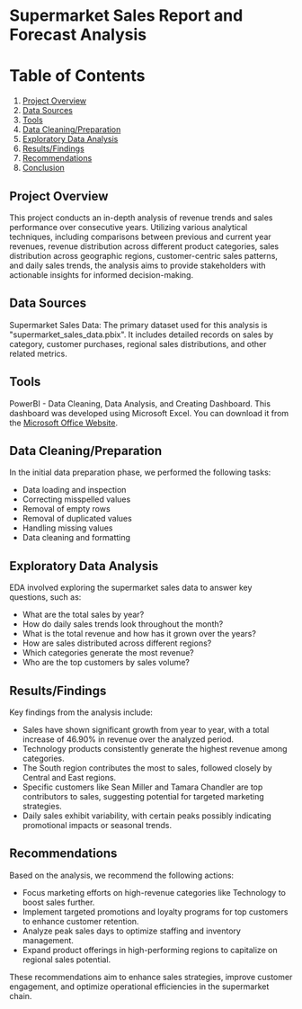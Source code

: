 
# Supermarket Sales Report and Forecast Analysis

# Table of Contents

1. [Project Overview](#project-overview)
2. [Data Sources](#data-sources)
3. [Tools](#tools)
4. [Data Cleaning/Preparation](#data-cleaningpreparation)
5. [Exploratory Data Analysis](#exploratory-data-analysis)
6. [Results/Findings](#resultsfindings)
7. [Recommendations](#recommendations)
8. [Conclusion](#conclusion)

## Project Overview
This project conducts an in-depth analysis of revenue trends and sales performance over consecutive years. Utilizing various analytical techniques, including comparisons between previous and current year revenues, revenue distribution across different product categories, sales distribution across geographic regions, customer-centric sales patterns, and daily sales trends, the analysis aims to provide stakeholders with actionable insights for informed decision-making.

## Data Sources
Supermarket Sales Data: The primary dataset used for this analysis is "supermarket_sales_data.pbix". It includes detailed records on sales by category, customer purchases, regional sales distributions, and other related metrics.

## Tools
PowerBI - Data Cleaning, Data Analysis, and Creating Dashboard.
This dashboard was developed using Microsoft Excel. You can download it from the [Microsoft Office Website](https://www.office.com/).

## Data Cleaning/Preparation
In the initial data preparation phase, we performed the following tasks:

- Data loading and inspection
- Correcting misspelled values
- Removal of empty rows
- Removal of duplicated values
- Handling missing values
- Data cleaning and formatting

## Exploratory Data Analysis
EDA involved exploring the supermarket sales data to answer key questions, such as:

- What are the total sales by year?
- How do daily sales trends look throughout the month?
- What is the total revenue and how has it grown over the years?
- How are sales distributed across different regions?
- Which categories generate the most revenue?
- Who are the top customers by sales volume?

## Results/Findings
Key findings from the analysis include:

- Sales have shown significant growth from year to year, with a total increase of 46.90% in revenue over the analyzed period.
- Technology products consistently generate the highest revenue among categories.
- The South region contributes the most to sales, followed closely by Central and East regions.
- Specific customers like Sean Miller and Tamara Chandler are top contributors to sales, suggesting potential for targeted marketing strategies.
- Daily sales exhibit variability, with certain peaks possibly indicating promotional impacts or seasonal trends.

## Recommendations
Based on the analysis, we recommend the following actions:

- Focus marketing efforts on high-revenue categories like Technology to boost sales further.
- Implement targeted promotions and loyalty programs for top customers to enhance customer retention.
- Analyze peak sales days to optimize staffing and inventory management.
- Expand product offerings in high-performing regions to capitalize on regional sales potential.

These recommendations aim to enhance sales strategies, improve customer engagement, and optimize operational efficiencies in the supermarket chain.

